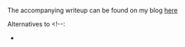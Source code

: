 The accompanying writeup can be found on my blog [here](https://blog.jimmyli.us/articles/2020-12/PerfectBlueCTF-WebExploitaiton)

Alternatives to <!--:
- <script>
- <x x="
